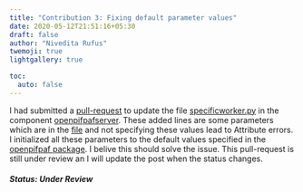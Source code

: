 ```yaml
---
title: "Contribution 3: Fixing default parameter values"
date: 2020-05-12T21:51:16+05:30
draft: false
author: "Nivedita Rufus"
twemoji: true
lightgallery: true

toc:
  auto: false
---
```


I had submitted a [pull-request](https://github.com/robocomp/human-detection/pull/4) to update the file [specificworker.py](https://github.com/robocomp/human-detection/blob/master/components/openpifpafserver/src/specificworker.py) in the component [openpifpafserver](https://github.com/robocomp/human-detection/tree/master/components/openpifpafserver). These added lines are some parameters which are in the [file](https://github.com/vita-epfl/openpifpaf/blob/master/openpifpaf/network/nets.py) and not specifying these values lead to Attribute errors. I initialized all these parameters to the default values specified in the [openpifpaf package](https://github.com/vita-epfl/openpifpaf). I belive this should solve the issue. 
This pull-request is still under review an I will update the post when the status changes.

##### Status: Under Review
